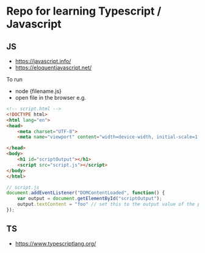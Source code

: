 # Repo for learning Typescript / Javascript 

## JS 
* https://javascript.info/
* https://eloquentjavascript.net/

To run 
* node {filename.js}
* open file in the browser e.g.

```html
<!-- script.html -->
<!DOCTYPE html>
<html lang="en">
<head>
    <meta charset="UTF-8">
    <meta name="viewport" content="width=device-width, initial-scale=1.0">

</head>
<body>
    <h1 id="scriptOutput"></h1>
    <script src="script.js"></script>
</body>
</html>

```

```javascript
// script.js
document.addEventListener("DOMContentLoaded", function() {
    var output = document.getElementById("scriptOutput");
    output.textContent = "foo" // set this to the output value of the program
});

```

## TS
* https://www.typescriptlang.org/
